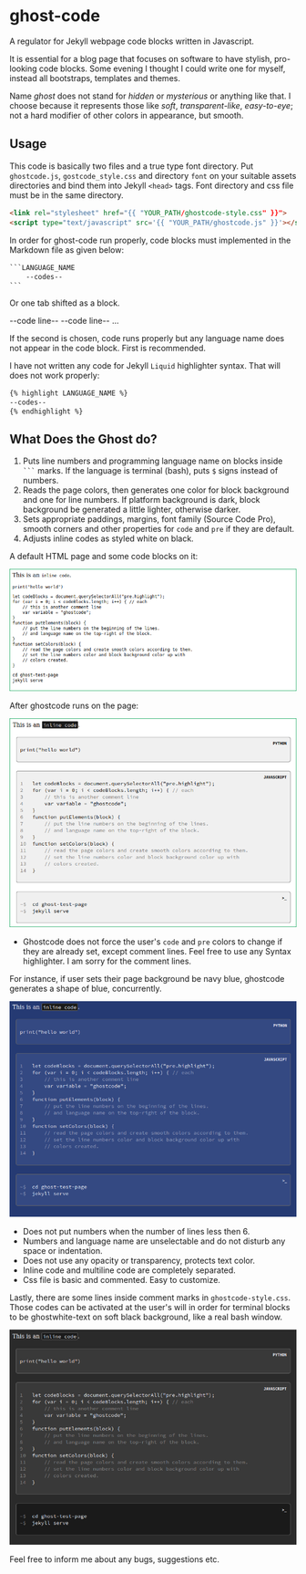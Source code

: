 # ghost-code
A regulator for Jekyll webpage code blocks written in Javascript.

It is essential for a blog page that focuses on software to have stylish, pro-looking code blocks. Some evening I thought I could write one for myself, instead all bootstraps, templates and themes.

Name *ghost* does not stand for *hidden* or *mysterious* or anything like that. I choose because it represents those like *soft*, *transparent-like*, *easy-to-eye*; not a hard modifier of other colors in appearance, but smooth.

## Usage

This code is basically two files and a true type font directory. Put `ghostcode.js`, `gostcode_style.css` and directory `font` on your suitable assets directories and bind them into Jekyll `<head>` tags. Font directory and css file must be in the same directory.

```html
<link rel="stylesheet" href="{{ "YOUR_PATH/ghostcode-style.css" }}">
<script type="text/javascript" src='{{ "YOUR_PATH/ghostcode.js" }}'></script>
```

In order for ghost-code run properly, code blocks must implemented in the Markdown file as given below:

    ```LANGUAGE_NAME
        --codes--
    ```

Or one tab shifted as a block.

<TAB>--code line--
<TAB>--code line--
<TAB>...

If the second is chosen, code runs properly but any language name does not appear in the code block. First is recommended.

I have not written any code for Jekyll `Liquid` highlighter syntax. That will does not work properly:

```
{% highlight LANGUAGE_NAME %}
--codes--
{% endhighlight %}
```

## What Does the Ghost do?

1. Puts line numbers and programming language name on blocks inside ` ``` ` marks. If the language is terminal (bash), puts `$` signs instead of numbers.
2. Reads the page colors, then generates one color for block background and one for line numbers. If platform background is dark, block background be generated a little lighter, otherwise darker.
3. Sets appropriate paddings, margins, font family (Source Code Pro), smooth corners and other properties for `code` and `pre` if they are default.
4. Adjusts inline codes as styled white on black.

A default HTML page and some code blocks on it:

![](screenshots/image1.png)

After ghostcode runs on the page:

![](screenshots/image2.png)

- Ghostcode does not force the user's `code` and `pre` colors to change if they are already set, except comment lines. Feel free to use any Syntax highlighter. I am sorry for the comment lines.

For instance, if user sets their page background be navy blue, ghostcode generates a shape of blue, concurrently.

![](screenshots/image3.png)

- Does not put numbers when the number of lines less then 6.
- Numbers and language name are unselectable and do not disturb any space or indentation.
- Does not use any opacity or transparency, protects text color.
- Inline code and multiline code are completely separated.
- Css file is basic and commented. Easy to customize.

Lastly, there are some lines inside comment marks in `ghostcode-style.css`. Those codes can be activated at the user's will in order for terminal blocks to be ghostwhite-text on soft black background, like a real bash window.

![](screenshots/image4.png)



Feel free to inform me about any bugs, suggestions etc.
